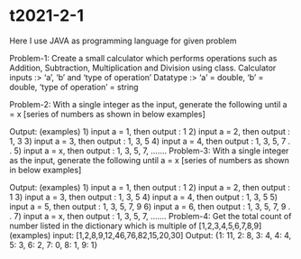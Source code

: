 # t2021-2-1
Here I use JAVA as programming language for given problem

Problem-1: Create a small calculator which performs operations such as Addition, Subtraction, Multiplication and Division using class.
Calculator inputs :> ‘a’, ‘b’ and ‘type of operation’
Datatype :> ‘a’ = double, ‘b’ = double, ‘type of operation’ = string

Problem-2: With a single integer as the input, generate the following until a = x [series of numbers as shown in below examples]

Output: (examples)
    1) input a = 1, then output : 1
    2) input a = 2, then output : 1, 3
    3) input a = 3, then output : 1, 3, 5
    4) input a = 4, then output : 1, 3, 5, 7
    .
    .
    5) input a = x, then output : 1, 3, 5, 7, .......
Problem-3: With a single integer as the input, generate the following until a = x [series of numbers as shown in below examples]

Output: (examples)
    1) input a = 1, then output : 1
    2) input a = 2, then output : 1
    3) input a = 3, then output : 1, 3, 5
    4) input a = 4, then output : 1, 3, 5
    5) input a = 5, then output : 1, 3, 5, 7, 9
    6) input a = 6, then output : 1, 3, 5, 7, 9
    .
    .
    7) input a = x, then output : 1, 3, 5, 7, .......
Problem-4: Get the total count of number listed in the dictionary which is multiple of [1,2,3,4,5,6,7,8,9]
(examples)
input: [1,2,8,9,12,46,76,82,15,20,30]
Output:
{1: 11, 2: 8, 3: 4, 4: 4, 5: 3, 6: 2, 7: 0, 8: 1, 9: 1}
